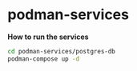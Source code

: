 # podman-services

**How to run the services**

```bash
cd podman-services/postgres-db
podman-compose up -d
```
